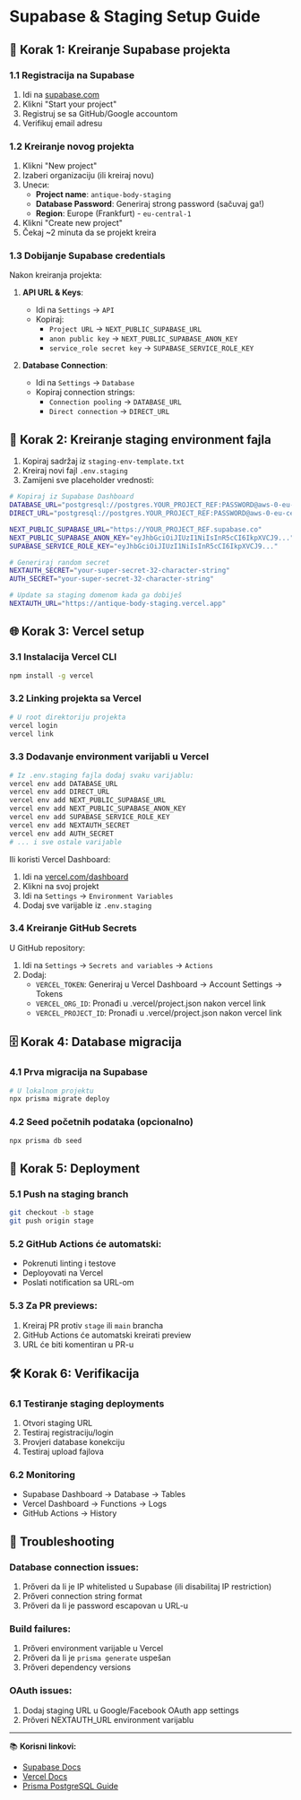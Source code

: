 # Supabase & Staging Setup Guide

## 🚀 Korak 1: Kreiranje Supabase projekta

### 1.1 Registracija na Supabase

1. Idi na [supabase.com](https://supabase.com)
2. Klikni "Start your project"
3. Registruj se sa GitHub/Google accountom
4. Verifikuj email adresu

### 1.2 Kreiranje novog projekta

1. Klikni "New project"
2. Izaberi organizaciju (ili kreiraj novu)
3. Uneси:
   - **Project name**: `antique-body-staging`
   - **Database Password**: Generiraj strong password (sačuvaj ga!)
   - **Region**: Europe (Frankfurt) - `eu-central-1`
4. Klikni "Create new project"
5. Čekaj ~2 minuta da se projekt kreira

### 1.3 Dobijanje Supabase credentials

Nakon kreiranja projekta:

1. **API URL & Keys**:

   - Idi na `Settings` → `API`
   - Kopiraj:
     - `Project URL` → `NEXT_PUBLIC_SUPABASE_URL`
     - `anon public key` → `NEXT_PUBLIC_SUPABASE_ANON_KEY`
     - `service_role secret key` → `SUPABASE_SERVICE_ROLE_KEY`

2. **Database Connection**:
   - Idi na `Settings` → `Database`
   - Kopiraj connection strings:
     - `Connection pooling` → `DATABASE_URL`
     - `Direct connection` → `DIRECT_URL`

## 🔧 Korak 2: Kreiranje staging environment fajla

1. Kopiraj sadržaj iz `staging-env-template.txt`
2. Kreiraj novi fajl `.env.staging`
3. Zamijeni sve placeholder vrednosti:

```bash
# Kopiraj iz Supabase Dashboard
DATABASE_URL="postgresql://postgres.YOUR_PROJECT_REF:PASSWORD@aws-0-eu-central-1.pooler.supabase.com:5432/postgres?pgbouncer=true&connection_limit=1"
DIRECT_URL="postgresql://postgres.YOUR_PROJECT_REF:PASSWORD@aws-0-eu-central-1.pooler.supabase.com:5432/postgres"

NEXT_PUBLIC_SUPABASE_URL="https://YOUR_PROJECT_REF.supabase.co"
NEXT_PUBLIC_SUPABASE_ANON_KEY="eyJhbGciOiJIUzI1NiIsInR5cCI6IkpXVCJ9..."
SUPABASE_SERVICE_ROLE_KEY="eyJhbGciOiJIUzI1NiIsInR5cCI6IkpXVCJ9..."

# Generiraj random secret
NEXTAUTH_SECRET="your-super-secret-32-character-string"
AUTH_SECRET="your-super-secret-32-character-string"

# Update sa staging domenom kada ga dobiješ
NEXTAUTH_URL="https://antique-body-staging.vercel.app"
```

## 🌐 Korak 3: Vercel setup

### 3.1 Instalacija Vercel CLI

```bash
npm install -g vercel
```

### 3.2 Linking projekta sa Vercel

```bash
# U root direktoriju projekta
vercel login
vercel link
```

### 3.3 Dodavanje environment varijabli u Vercel

```bash
# Iz .env.staging fajla dodaj svaku varijablu:
vercel env add DATABASE_URL
vercel env add DIRECT_URL
vercel env add NEXT_PUBLIC_SUPABASE_URL
vercel env add NEXT_PUBLIC_SUPABASE_ANON_KEY
vercel env add SUPABASE_SERVICE_ROLE_KEY
vercel env add NEXTAUTH_SECRET
vercel env add AUTH_SECRET
# ... i sve ostale varijable
```

Ili koristi Vercel Dashboard:

1. Idi na [vercel.com/dashboard](https://vercel.com/dashboard)
2. Klikni na svoj projekt
3. Idi na `Settings` → `Environment Variables`
4. Dodaj sve varijable iz `.env.staging`

### 3.4 Kreiranje GitHub Secrets

U GitHub repository:

1. Idi na `Settings` → `Secrets and variables` → `Actions`
2. Dodaj:
   - `VERCEL_TOKEN`: Generiraj u Vercel Dashboard → Account Settings → Tokens
   - `VERCEL_ORG_ID`: Pronađi u .vercel/project.json nakon vercel link
   - `VERCEL_PROJECT_ID`: Pronađi u .vercel/project.json nakon vercel link

## 🗄️ Korak 4: Database migracija

### 4.1 Prva migracija na Supabase

```bash
# U lokalnom projektu
npx prisma migrate deploy
```

### 4.2 Seed početnih podataka (opcionalno)

```bash
npx prisma db seed
```

## 🚀 Korak 5: Deployment

### 5.1 Push na staging branch

```bash
git checkout -b stage
git push origin stage
```

### 5.2 GitHub Actions će automatski:

- Pokrenuti linting i testove
- Deployovati na Vercel
- Poslati notification sa URL-om

### 5.3 Za PR previews:

1. Kreiraj PR protiv `stage` ili `main` brancha
2. GitHub Actions će automatski kreirati preview
3. URL će biti komentiran u PR-u

## 🛠️ Korak 6: Verifikacija

### 6.1 Testiranje staging deployments

1. Otvori staging URL
2. Testiraj registraciju/login
3. Provjeri database konekciju
4. Testiraj upload fajlova

### 6.2 Monitoring

- Supabase Dashboard → Database → Tables
- Vercel Dashboard → Functions → Logs
- GitHub Actions → History

## 🔧 Troubleshooting

### Database connection issues:

1. Prőveri da li je IP whitelisted u Supabase (ili disabilitaj IP restriction)
2. Prőveri connection string format
3. Prőveri da li je password escapovan u URL-u

### Build failures:

1. Prőveri environment varijable u Vercel
2. Prőveri da li je `prisma generate` uspešan
3. Prőveri dependency versions

### OAuth issues:

1. Dodaj staging URL u Google/Facebook OAuth app settings
2. Prőveri NEXTAUTH_URL environment varijablu

---

📚 **Korisni linkovi:**

- [Supabase Docs](https://supabase.com/docs)
- [Vercel Docs](https://vercel.com/docs)
- [Prisma PostgreSQL Guide](https://www.prisma.io/docs/concepts/database-connectors/postgresql)
